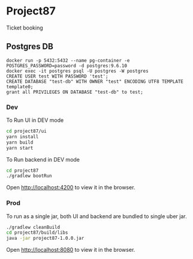 # Project87

Ticket booking

## Postgres DB

```
docker run -p 5432:5432 --name pg-container -e POSTGRES_PASSWORD=password -d postgres:9.6.10
docker exec -it postgres psql -U postgres -W postgres
CREATE USER test WITH PASSWORD 'test';
CREATE DATABASE "test-db" WITH OWNER "test" ENCODING UTF8 TEMPLATE template0;
grant all PRIVILEGES ON DATABASE "test-db" to test;
```

### Dev

To Run UI in DEV mode

```bash
cd project87/ui
yarn install
yarn build
yarn start
```

To Run backend in DEV mode

```bash
cd project87
./gradlew bootRun
```

Open [http://localhost:4200](http://localhost:4200) to view it in the browser.

### Prod
To run as a single jar, both UI and backend are bundled to single uber jar.

```bash
./gradlew cleanBuild
cd project87/build/libs
java -jar project87-1.0.0.jar
```

Open [http://localhost:8080](http://localhost:8080) to view it in the browser.



